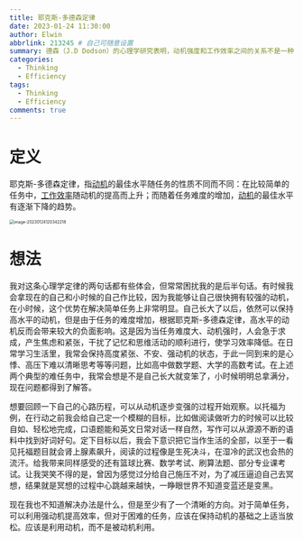 ```yaml
---
title: 耶克斯-多德森定律
date: 2023-01-24 11:30:00
author: Elwin
abbrlink: 213245 # 自己可随意设置
summary: 德森（J.D Dodson）的心理学研究表明，动机强度和工作效率之间的关系不是一种线性关系，而是倒U形曲线关系。这个发现引发了我的一些思考
categories: 
  - Thinking
  - Efficiency
tags:
  - Thinking
  - Efficiency
comments: true
---
```


# 定义

耶克斯-多德森定律，指[动机](https://baike.baidu.com/item/动机/18293433?fromModule=lemma_inlink)的最佳水平随任务的性质不同而不同：在比较简单的任务中，[工作效率](https://baike.baidu.com/item/工作效率/10962702?fromModule=lemma_inlink)随动机的提高而上升；而随着任务难度的增加，[动机](https://baike.baidu.com/item/动机/18293433?fromModule=lemma_inlink)的最佳水平有逐渐下降的趋势。

<img src="https://elwinliu-blog-bucket.oss-cn-hangzhou.aliyuncs.com/elwinliu-blog/image-20230124120342218.png" alt="image-20230124120342218" style="zoom:50%;" />

# 想法

我对这条心理学定律的两句话都有些体会，但常常困扰我的是后半句话。有时候我会拿现在的自己和小时候的自己作比较，因为我能够让自己很快拥有较强的动机，在小时候，这个优势在解决简单任务上非常明显。自己长大了以后，依然可以保持高水平的动机，但是由于任务的难度增加，根据耶克斯-多德森定律，高水平的动机反而会带来较大的负面影响。这是因为当任务难度大、动机强时，人会急于求成，产生焦虑和紧张，干扰了记忆和思维活动的顺利进行，使学习效率降低。在日常学习生活里，我常会保持高度紧张、不安、强动机的状态，于此一同到来的是心悸、高压下难以清晰思考等等问题，比如高中做数学题、大学的高数考试。在上述两个典型的难任务中，我常会想是不是自己长大就变笨了，小时候明明总拿满分，现在问题都得到了解答。

想要回顾一下自己的心路历程，可以从动机逐步变强的过程开始观察。以托福为例，在行动之前我会给自己定一个模糊的目标，比如做阅读做听力的时候可以比较自如、轻松地完成，口语题能和英文日常对话一样自然，写作可以从源源不断的语料中找到好词好句。定下目标以后，我会下意识把它当作生活的全部，以至于一看见托福题目就会肾上腺素飙升，阅读的过程像是生死决斗，在湿冷的武汉也会热的流汗。给我带来同样感受的还有篮球比赛、数学考试、刷算法题、部分专业课考试。让我哭笑不得的是，曾因为感觉过分给自己施压不对，为了减压逼迫自己去冥想，结果就是冥想的过程中心跳越来越快，一睁眼世界不知道变蓝还是变黑。

现在我也不知道解决办法是什么，但是至少有了一个清晰的方向。对于简单任务，可以利用强动机提高效率，但对于困难的任务，应该在保持动机的基础之上适当放松。应该是利用动机，而不是被动机利用。